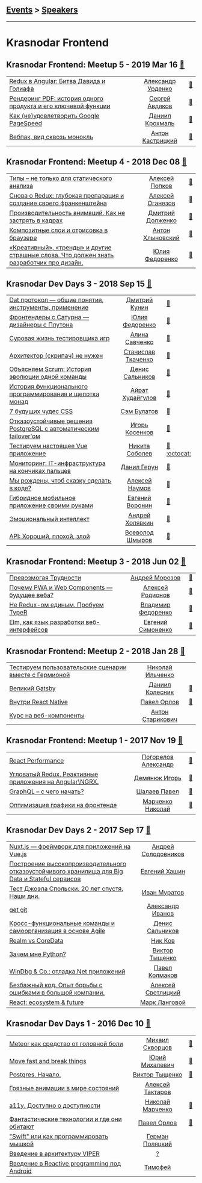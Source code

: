 ## [Events](../README.md) > [Speakers](../speakers.md)
---

# Krasnodar Frontend

## Krasnodar Frontend: Meetup 5 - 2019 Mar 16 [:movie_camera:](https://www.youtube.com/playlist?list=PL1irPRp3Ng9a5dRaUeNivRZqOnN9chZ5K)
| | | |
| --- | :---: | --- |
| [Redux в Angular: Битва Давида и Голиафа](https://www.youtube.com/watch?v=XmOnUbziGPg)  |  [Александр Урденко](speakers/Александр%20Урденко.md)  | [:notebook:](https://yadi.sk/i/V9MLBuiB-RPNeQ)   |
| [Рендеринг PDF: история одного продукта и его ключевой функции](https://www.youtube.com/watch?v=_CFK9NIvg-k)  |  [Сергей Авдяков](speakers/Сергей%20Авдяков.md)  | [:notebook:](https://yadi.sk/i/TwvCfauAkR1P8A)   |
| [Как (не)удовлетворить Google PageSpeed](https://www.youtube.com/watch?v=cl8VhCmpDPo)  |  [Даниил Крохмаль](speakers/Даниил%20Крохмаль.md)  | [:notebook:](https://yadi.sk/i/kyKsnQlqy_ReWg)   |
| [Вебпак, вид сквозь монокль](https://www.youtube.com/watch?v=6Q3DmKH-ehY)  |  [Антон Кастрицкий](speakers/Антон%20Кастрицкий.md)  | [:notebook:](https://yadi.sk/i/S2BUWNht_6zPPA)   |
## Krasnodar Frontend: Meetup 4 - 2018 Dec 08 [:movie_camera:](https://www.youtube.com/playlist?list=PL1irPRp3Ng9Z_kxnup9LahCwqjFO6khaf)
| | | |
| --- | :---: | --- |
| [Типы – не только для статического анализа](https://www.youtube.com/watch?v=Rkb4HVbZ03Q)  |  [Алексей Попков](speakers/Алексей%20Попков.md)  | [:notebook:](https://yadi.sk/i/0glnD32Hfpf3KQ)   |
| [Снова о Redux: глубокая препарация и создание своего франкенштейна](https://www.youtube.com/watch?v=jRSA9B6OhHw)  |  [Алексей Оганезов](speakers/Алексей%20Оганезов.md)  | [:notebook:](https://yadi.sk/i/AKFj3QUqkp9buA)   |
| [Производительность анимаций. Как не застрять в кадрах](https://www.youtube.com/watch?v=TI3ZyjcSBiY)  |  [Дмитрий Долженко](speakers/Дмитрий%20Долженко.md)  | [:notebook:](https://yadi.sk/d/G8AwLBQo2bI8Pw)   |
| [Композитные слои и отрисовка в браузере](https://www.youtube.com/watch?v=3rWwFN2ckh0)  |  [Антон Хлыновский](speakers/Антон%20Хлыновский.md)  | [:notebook:](https://yadi.sk/i/93UwiHQYl8mKZQ)   |
| [«Креативный», «тренды» и другие страшные слова. Что должен знать разработчик про дизайн.](https://www.youtube.com/watch?v=obnGpnnn14o)  |  [Юлия Федоренко](speakers/Юлия%20Федоренко.md)  | [:notebook:](https://yadi.sk/i/PvuYOId1emH4pQ)   |
## Krasnodar Dev Days 3 - 2018 Sep 15 [:movie_camera:](https://www.youtube.com/playlist?list=PL1irPRp3Ng9YMUSb2V034404oVybdCwqG)
| | | |
| --- | :---: | --- |
| [Dat протокол — общие понятия, инструменты, применение](https://www.youtube.com/watch?v=ON07SLfox9I)  |  [Дмитрий Кунин](speakers/Дмитрий%20Кунин.md)  | [:notebook:](https://yadi.sk/i/B1-2Zmt5Aq33Vg)   |
| [Фронтендеры с Сатурна — дизайнеры с Плутона](https://www.youtube.com/watch?v=YcLI_TCmaaw)  |  [Юлия Федоренко](speakers/Юлия%20Федоренко.md)  | [:notebook:](https://yadi.sk/i/krvrruiYekwGkQ)   |
| [Суровая жизнь тестировщика игр](https://www.youtube.com/watch?v=H_HaGdaQWRs)  |  [Алина Савченко](speakers/Алина%20Савченко.md)  | [:notebook:](https://yadi.sk/i/2OD9DiqoVfLs3g)   |
| [Архитектор (скрипач) не нужен](https://www.youtube.com/watch?v=aX77XOvd9yQ)  |  [Станислав Ткаченко](speakers/Станислав%20Ткаченко.md)  | [:notebook:](https://yadi.sk/i/XcR76KWvUj3zSg)   |
| [Объясняем Scrum: История эволюции одной команды](https://www.youtube.com/watch?v=sWq7d2g23BY)  |  [Денис Сальников](speakers/Денис%20Сальников.md)  | [:notebook:](https://yadi.sk/i/_pb31QOmZlJnZQ)   |
| [История функционального программирования и щепотка монад](https://www.youtube.com/watch?v=cSOnmVqOwBs)  |  [Айрат Худайгулов](speakers/Айрат%20Худайгулов.md)  | [:notebook:](https://yadi.sk/i/cVbSu_GfPHZ5IA)   |
| [7 будущих чудес CSS](https://www.youtube.com/watch?v=sWmkzPB7VAo)  |  [Сэм Булатов](speakers/Сэм%20Булатов.md)  | [:notebook:](https://yadi.sk/i/60KVEbMG-6IqIw)   |
| [Отказоустойчивые решения PostgreSQL с автоматическим failover’ом](https://www.youtube.com/watch?v=eHAe323N994)  |  [Игорь Косенков](speakers/Игорь%20Косенков.md)  | [:notebook:](https://yadi.sk/i/Y9MGozBgGsjdKA)   |
| [Тестируем настоящее Vue приложение](https://www.youtube.com/watch?v=ICVVCOjpCkA)  |  [Никита Соболев](speakers/Никита%20Соболев.md)  | [:notebook:](https://yadi.sk/i/HfxiCSyLclfzEA) [:octocat:](https://github.com/wemake-services/wemake-vue-template)  |
| [Мониторинг: IT-инфраструктура на кончиках пальцев](https://www.youtube.com/watch?v=2HWMyDPrpVw)  |  [Данил Герун](speakers/Данил%20Герун.md)  | [:notebook:](https://yadi.sk/i/zL9Q_H-EgorwXw)   |
| [Мы рождены, чтоб сказку сделать в коде?](https://www.youtube.com/watch?v=aUoWXJWD7nA)  |  [Алексей Наумов](speakers/Алексей%20Наумов.md)  | [:notebook:](https://yadi.sk/i/jJ_gFgDIoKH-Mw)   |
| [Гибридное мобильное приложение своими руками](https://www.youtube.com/watch?v=5r8T4PHMASE)  |  [Евгений Воронин](speakers/Евгений%20Воронин.md)  | [:notebook:](https://yadi.sk/i/2VDDbuoAKRgeVA)   |
| [Эмоциональный интеллект](https://www.youtube.com/watch?v=Kegnr8y1OH0)  |  [Андрей Холявкин](speakers/Андрей%20Холявкин.md)  | [:notebook:](https://yadi.sk/i/vaHzgNzaTOe8rg)   |
| [API: Хороший, плохой, злой](https://www.youtube.com/watch?v=ZhgPcOUr3O0)  |  [Всеволод Шмыров](speakers/Всеволод%20Шмыров.md)  | [:notebook:](https://yadi.sk/i/UiAi_0kWTtWX1g)   |
## Krasnodar Frontend: Meetup 3 - 2018 Jun 02 [:movie_camera:](https://www.youtube.com/playlist?list=PL1irPRp3Ng9Z3WZpvK7lBZtYEzUvMAyLy)
| | | |
| --- | :---: | --- |
| [Превозмогая Трудности](https://youtu.be/Lvuv4SlTDXo)  |  [Андрей Морозов](speakers/Андрей%20Морозов.md)  | [:notebook:](https://docviewer.yandex.ru/view/0/?*=bYFWbzTQCncIKCRNLkuIT1tnnBF7InVybCI6InlhLWRpc2stcHVibGljOi8vUG9ha3c3enR5WVFvTHQ0RlpINHBkeU9TZ0hOeW9ncmU5SzIvMFpaNnd2c29FaEFGTUZBMlUvV2M4Z2swckdkTXEvSjZicG1SeU9Kb25UM1ZvWG5EYWc9PSIsInRpdGxlIjoiMS4g0JDQvdC00YDQtdC4zIYg0JzQvtGA0L7Qt9C%2B0LIgLSDQn9GA0LXQstC%2B0LfQvNC%2B0LPQsNGPINCi0YDRg9C00L3QvtGB0YLQuC5wZGYiLCJ1aWQiOiIwIiwieXUiOiI0NDcyMDU0MzgxNTMxMjE1NjU0Iiwibm9pZnJhbWUiOmZhbHNlLCJ0cyI6MTUzMTIxNTc4MTk2M30%3D)   |
| [Почему PWA и Web Components — будущее веба?](https://youtu.be/Z0JkVGDVQ2k)  |  [Алексей Родионов](speakers/Алексей%20Родионов.md)  | [:notebook:](https://docs.google.com/presentation/d/1VY1z-y1YlHf_1LitS38oar57eboDbbbU1K1EqypkfNg/edit#slide=id.p)   |
| [Не Redux-ом единым. Пробуем TypeR](https://youtu.be/pCNYbcLui-U)  |  [Владимир Федоренко](speakers/Владимир%20Федоренко.md)  | [:notebook:](https://docviewer.yandex.ru/view/0/?*=94u6sH%2F%2BwAVY9xkOaNKNRXG2Mz57InVybCI6InlhLWRpc2stcHVibGljOi8vUG9ha3c3enR5WVFvTHQ0RlpINHBkNXNYbnNMbmZMaW0vWk95L3FoOEpiUVVOUFArL0ZKdmF2WkJubGJRWVNaVXEvSjZicG1SeU9Kb25UM1ZvWG5EYWc9PSIsInRpdGxlIjoiMy4g0JLQu9Cw0LTQuNC80LjRgCDQpNC10LTQvtGA0LXQvdC60L4gLSDQndC1IFJlZHV4LdC%2B0Lwg0LXQtNC40L3Ri9C8LiDQn9GA0L7QsdGD0LXQvCBUeXBlUi5wZGYiLCJ1aWQiOiIwIiwieXUiOiI0NDcyMDU0MzgxNTMxMjE1NjU0Iiwibm9pZnJhbWUiOmZhbHNlLCJ0cyI6MTUzMTIxNTkxMDk5Nn0%3D)   |
| [Elm, как язык разработки веб-интерфейсов](https://youtu.be/pOZlQbuRZ18)  |  [Евгений Симоненко](speakers/Евгений%20Симоненко.md)  | [:notebook:](https://docviewer.yandex.ru/view/0/?*=GHJshKpOV%2FCvFXRBhmki7wEr7hl7InVybCI6InlhLWRpc2stcHVibGljOi8vUG9ha3c3enR5WVFvTHQ0RlpINHBkNWRIaWF6Zm5CVjVhQWdNM0szdzdyQVNRalI3U0szOC9uY21NRXAydU1XNnEvSjZicG1SeU9Kb25UM1ZvWG5EYWc9PSIsInRpdGxlIjoiNC4g0JXQstCz0LXQvdC40Lkg0KHQuNC80L7QvdC10L3QutC%2BIC0gRWxtLCDQutCw0Log0Y%2FQt9GL0Log0YDQsNC30YDQsNCx0L7RgtC60Lgg0LLQtdCxLdC40L3RgtC10YDRhNC10LnRgdC%2B0LIucGRmIiwidWlkIjoiMCIsInl1IjoiNDQ3MjA1NDM4MTUzMTIxNTY1NCIsIm5vaWZyYW1lIjpmYWxzZSwidHMiOjE1MzEyMTU5NjE2NjR9)   |
## Krasnodar Frontend: Meetup 2 - 2018 Jan 28 [:movie_camera:](https://www.youtube.com/playlist?list=PL1irPRp3Ng9bQei9ohczfBOis6yFgyKT_)
| | | |
| --- | :---: | --- |
| [Тестируем пользовательские сценарии вместе с Гермионой](https://youtu.be/FVJqLtW5MAw)  |  [Николай Ильченко](speakers/Николай%20Ильченко.md)  |    |
| [Великий Gatsby](https://youtu.be/SYdY5ITp9UM)  |  [Даниил Колесник](speakers/Даниил%20Колесник.md)  | [:notebook:](https://docviewer.yandex.ru/view/0/?*=D%2FLwNh01s8kk2JuvrSq0Tu5jWxV7InVybCI6InlhLWRpc2stcHVibGljOi8vUG9ha3c3enR5WVFvTHQ0RlpINHBkK2RKd1BSck1qRmhpbUFsWnVjMnB0VjRFNE5JTGpqclQxRUNDTjRTTm9SY3EvSjZicG1SeU9Kb25UM1ZvWG5EYWc9PSIsInRpdGxlIjoiMi4g0JTQsNC90LjQuNC7INCa0L7Qu9C10YHQvdC40LogLSDQktC10LvQuNC60LjQuMyGIEdhdHNieS5wZGYiLCJ1aWQiOiIwIiwieXUiOiI0NDcyMDU0MzgxNTMxMjE1NjU0Iiwibm9pZnJhbWUiOmZhbHNlLCJ0cyI6MTUzMTIxNzkzNzk2OX0%3D)   |
| [Внутри React Native](https://youtu.be/yqSS2lqypho)  |  [Павел Орлов](speakers/Павел%20Орлов.md)  | [:notebook:](https://docviewer.yandex.ru/view/0/?*=trs%2BAMtlV4%2F7qyCb0jPgdNewPdV7InVybCI6InlhLWRpc2stcHVibGljOi8vUG9ha3c3enR5WVFvTHQ0RlpINHBkeHp6T3Fvd3M3VFMybEY4d3F6MnhrQjRFNE5JTGpqclQxRUNDTjRTTm9SY3EvSjZicG1SeU9Kb25UM1ZvWG5EYWc9PSIsInRpdGxlIjoiMy4g0J%2FQsNCy0LXQuyDQntGA0LvQvtCyIC0g0JLQvdGD0YLRgNC4IFJlYWN0IE5hdGl2ZS5wZGYiLCJ1aWQiOiIwIiwieXUiOiI0NDcyMDU0MzgxNTMxMjE1NjU0Iiwibm9pZnJhbWUiOmZhbHNlLCJ0cyI6MTUzMTIxODA1NDk3MX0%3D)   |
| [Курс на веб-компоненты](https://youtu.be/mk4SPLLYGlM)  |  [Антон Старикович](speakers/Антон%20Старикович.md)  |    |
## Krasnodar Frontend: Meetup 1 - 2017 Nov 19 [:movie_camera:](https://www.youtube.com/playlist?list=PL1irPRp3Ng9ZRieAd5UiylL0ppe4oNXoL)
| | | |
| --- | :---: | --- |
| [React Performance](https://www.youtube.com/watch?v=FTfwySjsfLw)  |  [Погорелов Александр](speakers/Погорелов%20Александр.md)  | [:notebook:](https://yadi.sk/i/slPk-trD3V2YB5)   |
| [Угловатый Redux. Реактивные приложения на Angular\NGRX.](https://www.youtube.com/watch?v=cjc6o1b9Rac)  |  [Демянюк Игорь](speakers/Демянюк%20Игорь.md)  | [:notebook:](https://yadi.sk/i/o3M0QU6d3V2YiV)   |
| [GraphQL – с чего начать?](https://www.youtube.com/watch?v=Nzg2SrHku7Y)  |  [Шалаев Павел](speakers/Шалаев%20Павел.md)  | [:notebook:](http://slides.com/lawrentiy/deck-6)   |
| [Оптимизация графики на фронтенде](https://www.youtube.com/watch?v=dtSCHVygA0M)  |  [Марченко Николай](speakers/Марченко%20Николай.md)  | [:notebook:](http://slides.com/nickolaymarchenko/graphics#/)   |
## Krasnodar Dev Days 2 - 2017 Sep 17 [:movie_camera:](https://www.youtube.com/playlist?list=PL1irPRp3Ng9Y_7ZqXAKGUJCdvW-BLOZUN)
| | | |
| --- | :---: | --- |
| [Nuxt.js — фреймворк для приложений на Vue.js](https://www.youtube.com/watch?v=Qcr9vVBITTU)  |  [Андрей Солодовников](speakers/Андрей%20Солодовников.md)  |    |
| [Построение высокопроизводительного отказоустойчивого хранилища для Big Data и Stateful сервисов](https://www.youtube.com/watch?v=E97l7qUy35M)  |  [Евгений Хашин](speakers/Евгений%20Хашин.md)  |    |
| [Тест Джоэла Спольски. 20 лет спустя. Наши дни.](https://www.youtube.com/watch?v=f6G4OaEWBaE)  |  [Иван Муратов](speakers/Иван%20Муратов.md)  |    |
| [get git](https://www.youtube.com/watch?v=N3v-NoGe7nQ)  |  [Александр Иванов](speakers/Александр%20Иванов.md)  |    |
| [Кросс-функциональные команды и самоорганизация в основе Agile](https://www.youtube.com/watch?v=EVNeFvyfaPo)  |  [Денис Сальников](speakers/Денис%20Сальников.md)  |    |
| [Realm vs CoreData](https://www.youtube.com/watch?v=sMdiaUtZPr0)  |  [Ник Ков](speakers/Ник%20Ков.md)  |    |
| [Зачем мне Python?](https://www.youtube.com/watch?v=siwYji8MMw0)  |  [Виктор Тыщенко](speakers/Виктор%20Тыщенко.md)  |    |
| [WinDbg &amp; Co.: отладка.Net приложений](https://www.youtube.com/watch?v=OyfGRgUaVz4)  |  [Павел Колмаков](speakers/Павел%20Колмаков.md)  |    |
| [Безбажный код. Опыт борьбы с ошибками в большой компании.](https://www.youtube.com/watch?v=YLQ1lH7mGY8)  |  [Алексей Светлицкий](speakers/Алексей%20Светлицкий.md)  |    |
| [React: ecosystem &amp; future](https://www.youtube.com/watch?v=BxhFTI7nKYU)  |  [Марк Ланговой](speakers/Марк%20Ланговой.md)  |    |
## Krasnodar Dev Days 1 - 2016 Dec 10 [:movie_camera:](https://www.youtube.com/playlist?list=PL1irPRp3Ng9YmWk6NImC9HoAjNUeP8aGI)
| | | |
| --- | :---: | --- |
| [Meteor как средство от головной боли](https://www.youtube.com/watch?v=2m6pJ-EbJf0)  |  [Михаил Скворцов](speakers/Михаил%20Скворцов.md)  | [:notebook:](https://docs.google.com/presentation/d/1qf9H5bkcquFxmGLC-riJilLjYfRFnFSOJnRyi0Y1nec/edit#slide=id.p)   |
| [Move fast and break things](https://www.youtube.com/watch?v=TJFub_qUuLA)  |  [Юрий Михалевич](speakers/Юрий%20Михалевич.md)  | [:notebook:](https://prezi.com/zahwjtnori03/move-fast-and-break-things-cdn/)   |
| [Postgres. Начало.](https://www.youtube.com/watch?v=-RUY8GezHvI)  |  [Виктор Тыщенко](speakers/Виктор%20Тыщенко.md)  | [:notebook:](https://www.slideshare.net/TyVikZero/postgres-70057427)   |
| [Грязные анимации в мире состояний](https://www.youtube.com/watch?v=xjY6apCfQZY)  |  [Алексей Тактаров](speakers/Алексей%20Тактаров.md)  |    |
| [a11y. Доступно о доступности](https://www.youtube.com/watch?v=k_tPPP6kb7I)  |  [Николай Марченко](speakers/Николай%20Марченко.md)  | [:notebook:](http://neonick.ru/a11y-2016.pdf)   |
| [Фантастические технологии и где они обитают](https://www.youtube.com/watch?v=Q5Dt-VZktHA)  |  [Павел Орлов](speakers/Павел%20Орлов.md)  | [:notebook:](https://www.slideshare.net/PavelOrlov8/ss-70068486)   |
| [&quot;Swift&quot; или как программировать мышкой](https://www.youtube.com/watch?v=eSNj97scLbc)  |  [Герман Поляцкий](speakers/Герман%20Поляцкий.md)  |    |
| [Введение в архитектуру VIPER](https://www.youtube.com/watch?v=d-aDhLv_mfo)  |  [?](speakers/?.md)  |    |
| [Введение в Reactive programming под Android](https://www.youtube.com/watch?v=EaBKD9xi3IA)  |  [Тимофей](speakers/Тимофей.md)  |    |
